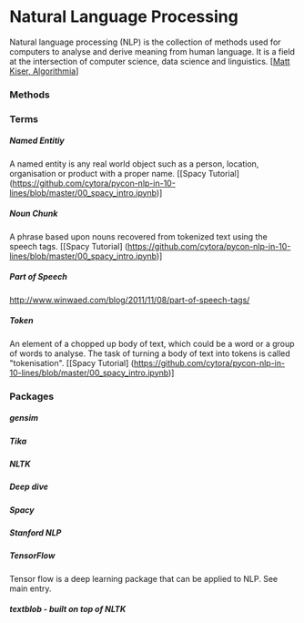 Natural Language Processing
===========================

Natural language processing (NLP) is the collection of methods used for computers to analyse and derive meaning from human language. It is a field at the intersection of computer science, data science and linguistics. [[Matt Kiser, Algorithmia](https://blog.algorithmia.com/introduction-natural-language-processing-nlp/)]

### Methods

### Terms

##### Named Entitiy
A named entity is any real world object such as a person, location, organisation or product with a proper name. [[Spacy Tutorial]
(https://github.com/cytora/pycon-nlp-in-10-lines/blob/master/00_spacy_intro.ipynb)]

##### Noun Chunk
A phrase based upon nouns recovered from tokenized text using the speech tags. [[Spacy Tutorial]
(https://github.com/cytora/pycon-nlp-in-10-lines/blob/master/00_spacy_intro.ipynb)]

##### Part of Speech 
http://www.winwaed.com/blog/2011/11/08/part-of-speech-tags/

##### Token  
An element of a chopped up body of text, which could be a word or a group of words to analyse. The task of turning a body of text into tokens is called "tokenisation". [[Spacy Tutorial]
(https://github.com/cytora/pycon-nlp-in-10-lines/blob/master/00_spacy_intro.ipynb)]

### Packages

##### gensim

##### Tika

##### NLTK

##### Deep dive

##### Spacy

##### Stanford NLP

##### TensorFlow
Tensor flow is a deep learning package that can be applied to NLP. See main entry.

##### textblob - built on top of NLTK